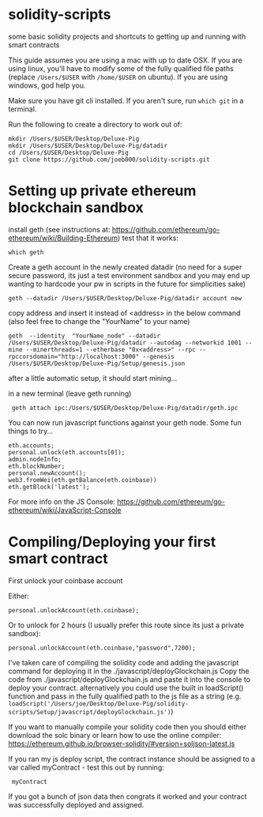 # solidity-scripts
some basic solidity projects and shortcuts to getting up and running with smart contracts

This guide assumes you are using a mac with up to date OSX. If you are using linux, you'll have to modify some of the fully qualified file paths (replace `/Users/$USER` with `/home/$USER` on ubuntu). If you are using windows, god help you.

Make sure you have git cli installed. If you aren't sure, run `which git` in a terminal.

Run the following to create a directory to work out of:

    mkdir /Users/$USER/Desktop/Deluxe-Pig
    mkdir /Users/$USER/Desktop/Deluxe-Pig/datadir
    cd /Users/$USER/Desktop/Deluxe-Pig
    git clone https://github.com/joeb000/solidity-scripts.git
    

# Setting up private ethereum blockchain sandbox

install geth (see instructions at: https://github.com/ethereum/go-ethereum/wiki/Building-Ethereum)
test that it works:

    which geth
    

Create a geth account in the newly created datadir (no need for a super secure password, its just a test environment sandbox and you may end up wanting to hardcode your pw in scripts in the future for simplicities sake)

    geth --datadir /Users/$USER/Desktop/Deluxe-Pig/datadir account new

copy address and insert it instead of \<address\> in the below command (also feel free to change the "YourName" to your name)

    geth  --identity  "YourName_node" --datadir /Users/$USER/Desktop/Deluxe-Pig/datadir --autodag --networkid 1001 --mine --minerthreads=1 --etherbase "0x<address>" --rpc --rpccorsdomain="http://localhost:3000" --genesis /Users/$USER/Desktop/Deluxe-Pig/Setup/genesis.json


after a little automatic setup, it should start mining...

in a new terminal (leave geth running)

     geth attach ipc:/Users/$USER/Desktop/Deluxe-Pig/datadir/geth.ipc

You can now run javascript functions against your geth node.
Some fun things to try...

    eth.accounts;
    personal.unlock(eth.accounts[0]);
    admin.nodeInfo;
    eth.blockNumber;
    personal.newAccount();
    web3.fromWei(eth.getBalance(eth.coinbase))
    eth.getBlock('latest');

For more info on the JS Console: https://github.com/ethereum/go-ethereum/wiki/JavaScript-Console

# Compiling/Deploying your first smart contract

First unlock your coinbase account

Either:

    personal.unlockAccount(eth.coinbase);

Or to unlock for 2 hours (I usually prefer this route since its just a private sandbox):

    personal.unlockAccount(eth.coinbase,"password",7200);

I've taken care of compiling the solidity code and adding the javascript command for deploying it in the ./javascript/deployGlockchain.js
Copy the code from ./javascript/deployGlockchain.js and paste it into the console to deploy your contract. alternatively you could use the built in loadScript() function and pass in the fully qualified path to the js file as a string (e.g. `loadScript('/Users/joe/Desktop/Deluxe-Pig/solidity-scripts/Setup/javascript/deployGlockchain.js')`)

If you want to manually compile your solidity code then you should either download the solc binary or learn how to use the online compiler: https://ethereum.github.io/browser-solidity/#version=soljson-latest.js

If you ran my js deploy script, the contract instance should be assigned to a var called myContract - test this out by running:

     myContract

If you got a bunch of json data then congrats it worked and your contract was successfully deployed and assigned.
